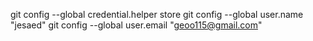 git config --global credential.helper store
git config --global user.name "jesaed"
git config --global user.email "geoo115@gmail.com"

